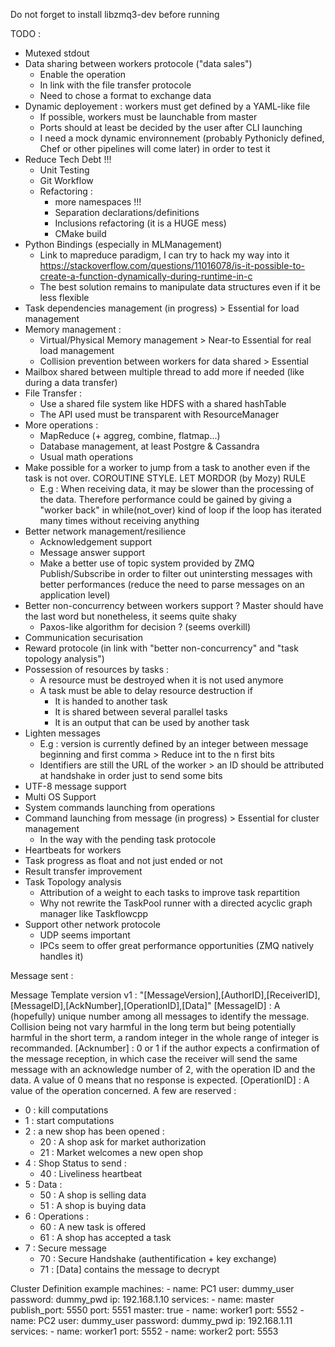 Do not forget to install libzmq3-dev before running


TODO :
- Mutexed stdout 
- Data sharing between workers protocole ("data sales")
	- Enable the operation
	- In link with the file transfer protocole
	- Need to chose a format to exchange data
- Dynamic deployement : workers must get defined by a YAML-like file
	- If possible, workers must be launchable from master
	- Ports should at least be decided by the user after CLI launching
	- I need a mock dynamic environnement (probably Pythonicly defined, Chef or other pipelines will come later) in order to test it
- Reduce Tech Debt !!!
	- Unit Testing 
	- Git Workflow
	- Refactoring :
		- more namespaces !!!
		- Separation declarations/definitions
		- Inclusions refactoring (it is a HUGE mess)
		- CMake build
- Python Bindings (especially in MLManagement)
	- Link to mapreduce paradigm, I can try to hack my way into it https://stackoverflow.com/questions/11016078/is-it-possible-to-create-a-function-dynamically-during-runtime-in-c
	- The best solution remains to manipulate data structures even if it be less flexible
- Task dependencies management (in progress) > Essential for load management
- Memory management :
	- Virtual/Physical Memory management > Near-to Essential for real load management
	- Collision prevention between workers for data shared > Essential 
- Mailbox shared between multiple thread to add more if needed (like during a data transfer)
- File Transfer : 
	- Use a shared file system like HDFS with a shared hashTable
	- The API used must be transparent with ResourceManager
- More operations : 
	- MapReduce (+ aggreg, combine, flatmap...)
	- Database management, at least Postgre & Cassandra
	- Usual math operations
- Make possible for a worker to jump from a task to another even if the task is not over. COROUTINE STYLE. LET MORDOR (by Mozy) RULE
	- E.g : When receiving data, it may be slower than the processing of the data. Therefore performance could be gained by giving a "worker back" in while(not_over) kind of loop if the loop has iterated many times without receiving anything 
- Better network management/resilience
	- Acknowledgement support
	- Message answer support
	- Make a better use of topic system provided by ZMQ Publish/Subscribe in order to filter out unintersting messages with better performances (reduce the need to parse messages on an application level)
- Better non-concurrency between workers support ? Master should have the last word but nonetheless, it seems quite shaky
	- Paxos-like algorithm for decision ? (seems overkill)
- Communication securisation
- Reward protocole (in link with "better non-concurrency" and "task topology analysis")
- Possession of resources by tasks : 
	- A resource must be destroyed when it is not used anymore
	- A task must be able to delay resource destruction if
		- It is handed to another task
		- It is shared between several parallel tasks
		- It is an output that can be used by another task
- Lighten messages
	- E.g : version is currently defined by an integer between message beginning and first comma > Reduce int to the n first bits
	- Identifiers are still the URL of the worker > an ID should be attributed at handshake in order just to send some bits
- UTF-8 message support
- Multi OS Support
- System commands launching from operations
- Command launching from message (in progress) > Essential for cluster management
	- In the way with the pending task protocole
- Heartbeats for workers
- Task progress as float and not just ended or not
- Result transfer improvement
- Task Topology analysis
	- Attribution of a weight to each tasks to improve task repartition
	- Why not rewrite the TaskPool runner with a directed acyclic graph manager like Taskflowcpp  
- Support other network protocole
	- UDP seems important
	- IPCs seem to offer great performance opportunities (ZMQ natively handles it)



Message sent :

Message Template version v1 : 
"[MessageVersion],[AuthorID],[ReceiverID],[MessageID],[AckNumber],[OperationID],[Data]"
[MessageID] :
A (hopefully) unique number among all messages to identify the message. Collision being not vary harmful in the long term but being potentially harmful in the short term, a random integer in the whole range of integer is recommanded. 
[Acknumber] :
0 or 1 if the author expects a confirmation of the message reception, in which case the receiver will send the same message with an acknowledge number of 2, with the operation ID and the data. A value of 0 means that no response is expected.
[OperationID] :
A value of the operation concerned. A few are reserved :
- 0 : kill computations
- 1 : start computations
- 2 : a new shop has been opened :
	- 20 : A shop ask for market authorization
	- 21 : Market welcomes a new open shop
- 4 : Shop Status to send :
	- 40 : Liveliness heartbeat
- 5 : Data :
	- 50 : A shop is selling data
	- 51 : A shop is buying data
- 6 : Operations :
	- 60 : A new task is offered
	- 61 : A shop has accepted a task
- 7 : Secure message
	- 70 : Secure Handshake (authentification + key exchange)
	- 71 : [Data] contains the message to decrypt 


Cluster Definition example
machines:
	- name: PC1
	  user: dummy_user
	  password: dummy_pwd
	  ip: 192.168.1.10
	  services:
	  	- name: master
	  	  publish_port: 5550
	  	  port: 5551
	  	  master: true
	    - name: worker1
	  	  port: 5552
	- name: PC2
	  user: dummy_user
	  password: dummy_pwd
	  ip: 192.168.1.11
	  services:
	    - name: worker1
	  	  port: 5552
	    - name: worker2
	  	  port: 5553

